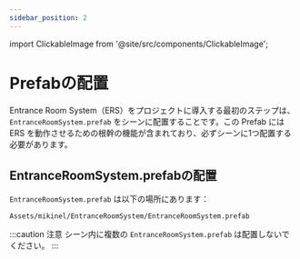 ```yaml
---
sidebar_position: 2
---
```


import ClickableImage from '@site/src/components/ClickableImage';

# Prefabの配置

Entrance Room System（ERS）をプロジェクトに導入する最初のステップは、`EntranceRoomSystem.prefab` をシーンに配置することです。この Prefab には ERS を動作させるための根幹の機能が含まれており、必ずシーンに1つ配置する必要があります。

## EntranceRoomSystem.prefabの配置

`EntranceRoomSystem.prefab` は以下の場所にあります：

```
Assets/mikinel/EntranceRoomSystem/EntranceRoomSystem.prefab
```

<ClickableImage src="/img/ers-prefab-in-scene.png" alt="EntranceRoomSystemフォルダ内のPrefabの場所" />

:::caution 注意
シーン内に複数の `EntranceRoomSystem.prefab` は配置しないでください。
:::
